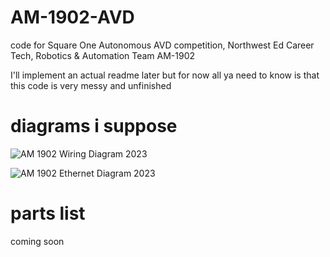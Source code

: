 # AM-1902-AVD
code for Square One Autonomous AVD competition, Northwest Ed Career Tech, Robotics &amp; Automation Team AM-1902


I'll implement an actual readme later but for now all ya need to know is that this code is very messy and unfinished


# diagrams i suppose
![AM 1902 Wiring Diagram 2023](https://user-images.githubusercontent.com/122466998/236230618-635925d8-c0a5-4512-8a40-854b181fcef8.png)

![AM 1902 Ethernet Diagram 2023](https://user-images.githubusercontent.com/122466998/236230748-6bb6c354-5028-4c51-828b-4a6012eede5b.png)

# parts list
coming soon
